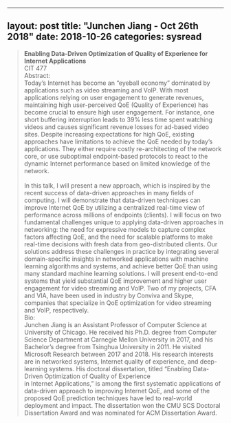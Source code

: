 
---
layout: post
title: "Junchen Jiang - Oct 26th 2018"
date: 2018-10-26
categories: sysread
---

<blockquote class="">
<div class="">
<div><strong>Enabling Data-Driven Optimization of Quality of Experience for Internet Applications</strong></div>
<div></div>
<div class="">CIT 477 <br>Abstract:<br class="" />
Today’s Internet has become an “eyeball economy” dominated by applications such as video streaming and VoIP. With most applications relying on user engagement to generate revenues, maintaining high user-perceived QoE (Quality of Experience) has become crucial to ensure high user engagement. For instance, one short buffering interruption leads to 39% less time spent watching videos and causes significant revenue losses for ad-based video sites. Despite increasing expectations for high QoE, existing approaches have limitations to achieve the QoE needed by today’s applications. They either require costly re-architecting of the network core, or use suboptimal endpoint-based protocols to react to the dynamic Internet performance based on limited knowledge of the network.</div>
<div class=""><br class="" />In this talk, I will present a new approach, which is inspired by the recent success of data-driven approaches in many fields of computing. I will demonstrate that data-driven techniques can improve Internet QoE by utilizing a centralized real-time view of performance across millions of endpoints (clients). I will focus on two fundamental challenges unique to applying data-driven approaches in networking: the need for expressive models to capture complex factors affecting QoE, and the need for scalable platforms to make real-time decisions with fresh data from geo-distributed clients. Our solutions address these challenges in practice by integrating several domain-specific insights in networked applications with machine learning algorithms and systems, and achieve better QoE than using many standard machine learning solutions. I will present end-to-end systems that yield substantial QoE improvement and higher user engagement for video streaming and VoIP. Two of my projects, CFA and VIA, have been used in industry by Conviva and Skype, companies that specialize in QoE optimization for video streaming and VoIP, respectively.</div>
<div class=""></div>
<div class="">Bio:</div>
<div class="">
<div class="">Junchen Jiang is an Assistant Professor of Computer Science at University of Chicago. He received his Ph.D. degree from Computer Science Department at Carnegie Mellon University in 2017, and his Bachelor’s degree from Tsinghua University in 2011. He visited Microsoft Research between 2017 and 2018. His research interests are in networked systems, Internet quality of experience, and deep-learning systems. His doctoral dissertation, titled “Enabling Data-Driven Optimization of Quality of Experience</div>
<div class="">in Internet Applications,” is among the first systematic applications of data-driven approach to improving Internet QoE, and some of the proposed QoE prediction techniques have led to real-world deployment and impact. The dissertation won the CMU SCS Doctoral Dissertation Award and was nominated for ACM Dissertation Award.</div>
</div>
</div></blockquote>
